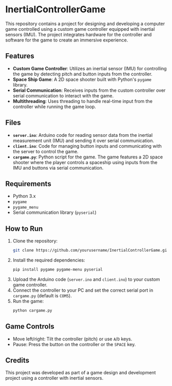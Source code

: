 # InertialControllerGame

This repository contains a project for designing and developing a computer game controlled using a custom game controller equipped with inertial sensors (IMU). The project integrates hardware for the controller and software for the game to create an immersive experience.

## Features

- **Custom Game Controller**: Utilizes an inertial sensor (IMU) for controlling the game by detecting pitch and button inputs from the controller.
- **Space Ship Game**: A 2D space shooter built with Python's `pygame` library.
- **Serial Communication**: Receives inputs from the custom controller over serial communication to interact with the game.
- **Multithreading**: Uses threading to handle real-time input from the controller while running the game loop.

## Files

- **`server.ino`**: Arduino code for reading sensor data from the inertial measurement unit (IMU) and sending it over serial communication.
- **`client.ino`**: Code for managing button inputs and communicating with the server to control the game.
- **`cargame.py`**: Python script for the game. The game features a 2D space shooter where the player controls a spaceship using inputs from the IMU and buttons via serial communication.

## Requirements

- Python 3.x
- `pygame`
- `pygame_menu`
- Serial communication library (`pyserial`)

## How to Run

1. Clone the repository:
   ```bash
   git clone https://github.com/yourusername/InertialControllerGame.git
   ```
2. Install the required dependencies:
   ```bash
   pip install pygame pygame-menu pyserial
   ```
3. Upload the Arduino code (`server.ino` and `client.ino`) to your custom game controller.
4. Connect the controller to your PC and set the correct serial port in `cargame.py` (default is `COM5`).
5. Run the game:
   ```bash
   python cargame.py
   ```

## Game Controls

- Move left/right: Tilt the controller (pitch) or use `A`/`D` keys.
- Pause: Press the button on the controller or the `SPACE` key.

## Credits

This project was developed as part of a game design and development project using a controller with inertial sensors.
